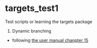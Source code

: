 # targets_test1

Test scripts or learning the targets package  

1. Dynamic branching   
- following [the user manual chanpter 15](https://books.ropensci.org/targets/dynamic.html)   

